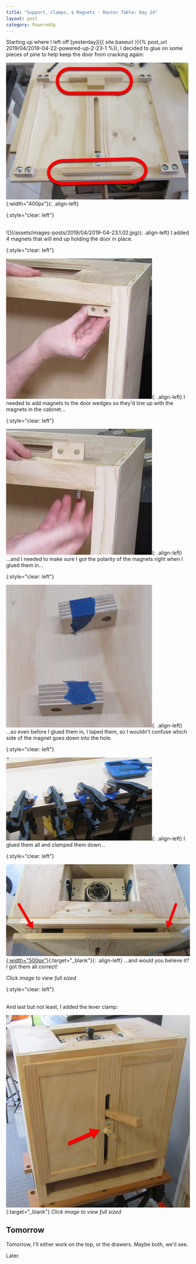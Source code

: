 ```yaml
---
title: "Support, Clamps, & Magnets - Router Table: Day 24"
layout: post
category: PoweredUp
---
```

Starting up where I left off [yesterday]({{ site.baseurl }}{% post_url 2019/04/2019-04-22-powered-up-2-23-1 %}), I decided to glue on some pieces of pine to help keep the door from cracking again:

![](/assets/images-posts/2019/04/2019-04-23.1.01.jpg){:width="400px"}{: .align-left}

{:style="clear: left"}

<br/>
![](/assets/images-posts/2019/04/2019-04-23.1.02.jpg){: .align-left}
I added 4 magnets that will end up holding the door in place.

{:style="clear: left"}

![](/assets/images-posts/2019/04/2019-04-23.1.03.jpg){: .align-left}
I needed to add magnets to the door wedges so they'd line up with the magnets in the cabinet...

{:style="clear: left"}

![](/assets/images-posts/2019/04/2019-04-23.1.04.jpg){: .align-left}
...and I needed to make sure I got the polarity of the magnets right when I glued them in...

{:style="clear: left"}

![](/assets/images-posts/2019/04/2019-04-23.1.05.jpg){: .align-left}
...so even before I glued them in, I taped them, so I wouldn't confuse which side of the magnet goes down into the hole.

{:style="clear: left"}

![](/assets/images-posts/2019/04/2019-04-23.1.06.jpg){: .align-left}
I glued them all and clamped them down...

{:style="clear: left"}

[![](/assets/images-posts/2019/04/2019-04-23.1.07.jpg){:width="500px"}](/assets/images-posts/2019/04/2019-04-23.1.07.jpg){:target="_blank"}{: .align-left}
...and would you believe it? I got them all correct!

*Click image to view full sized*

{:style="clear: left"}

<br/>
And last but not least, I added the lever clamp:

[![](/assets/images-posts/2019/04/2019-04-23.1.08.jpg)](/assets/images-posts/2019/04/2019-04-23.1.08.jpg){:target="_blank"}
*Click image to view full sized*

## Tomorrow

Tomorrow, I'll either work on the top, or the drawers. Maybe both, we'll see.

Later.